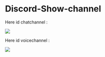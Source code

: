 # Discord-Show-channel

<div>
<p>Here id chatchannel :</p>
<img src="https://cdn.discordapp.com/attachments/353916776473427970/514471607515873290/unknown.png"/>
</div>



<p>Here id voicechannel :</p>
<img src="https://cdn.discordapp.com/attachments/353916776473427970/514471775145295922/unknown.png"/>
</div>
